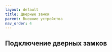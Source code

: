 ```yaml
---
layout: default
title: Дверные замки
parent: Внешние устройства
nav_order: 4
---
```


## Подключение дверных замков
